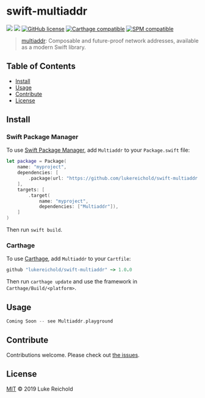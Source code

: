 # swift-multiaddr

[![](https://img.shields.io/badge/project-multiformats-blue.svg?style=flat-square)](https://github.com/multiformats/multiformats)
[![](https://img.shields.io/badge/readme%20style-standard-brightgreen.svg?style=flat-square)](https://github.com/RichardLitt/standard-readme)
[![GitHub license](https://img.shields.io/badge/license-MIT-lightgrey.svg)](https://github.com/lukereichold/swift-multiaddr/blob/master/LICENSE) 
[![Carthage compatible](https://img.shields.io/badge/Carthage-compatible-4BC51D.svg?style=flat)](https://github.com/Carthage/Carthage) 
[![SPM compatible](https://img.shields.io/badge/spm-compatible-brightgreen.svg?style=flat)](https://swift.org/package-manager)


> [multiaddr](https://github.com/multiformats/multiaddr): Composable and future-proof network addresses, available as a modern Swift library.

## Table of Contents

- [Install](#install)
- [Usage](#usage)
- [Contribute](#contribute)
- [License](#license)

## Install

### Swift Package Manager

To use [Swift Package Manager](https://swift.org/package-manager/), add `Multiaddr` to your `Package.swift` file:

```swift
let package = Package(
    name: "myproject",
    dependencies: [
        .package(url: "https://github.com/lukereichold/swift-multiaddr.git", from: "1.0.0"),
    ],
    targets: [
        .target(
            name: "myproject",
            dependencies: ["Multiaddr"]),
    ]
)
```

Then run `swift build`.


### Carthage

To use [Carthage](https://github.com/Carthage/Carthage), add `Multiaddr` to your `Cartfile`:

```ruby
github "lukereichold/swift-multiaddr" ~> 1.0.0
```

Then run `carthage update` and use the framework in `Carthage/Build/<platform>`.


## Usage

```swift
Coming Soon -- see Multiaddr.playground
```

## Contribute

Contributions welcome. Please check out [the issues](https://github.com/lukereichold/swift-multiaddr/issues).

## License

[MIT](LICENSE) © 2019 Luke Reichold
